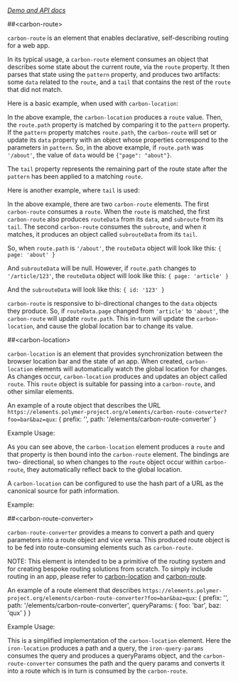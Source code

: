 
<!---

This README is automatically generated from the comments in these files:
carbon-location.html  carbon-route-converter.html  carbon-route.html

Edit those files, and our readme bot will duplicate them over here!
Edit this file, and the bot will squash your changes :)

The bot does some handling of markdown. Please file a bug if it does the wrong
thing! https://github.com/PolymerLabs/tedium/issues

-->

_[Demo and API docs](https://elements.polymer-project.org/elements/carbon-route)_


##&lt;carbon-route&gt;

`carbon-route` is an element that enables declarative, self-describing routing
for a web app.

In its typical usage, a `carbon-route` element consumes an object that describes
some state about the current route, via the `route` property. It then parses
that state using the `pattern` property, and produces two artifacts: some `data`
related to the `route`, and a `tail` that contains the rest of the `route` that
did not match.

Here is a basic example, when used with `carbon-location`:
    <carbon-location route="{{route}}"></carbon-location>
    <carbon-route
        route="{{route}}"
        pattern="/:page"
        data="{{data}}"
        tail="{{tail}}">
    </carbon-route>

In the above example, the `carbon-location` produces a `route` value. Then, the
`route.path` property is matched by comparing it to the `pattern` property. If
the `pattern` property matches `route.path`, the `carbon-route` will set or update
its `data` property with an object whose properties correspond to the parameters
in `pattern`. So, in the above example, if `route.path` was `'/about'`, the value
of `data` would be `{"page": "about"}`.

The `tail` property represents the remaining part of the route state after the
`pattern` has been applied to a matching `route`.

Here is another example, where `tail` is used:
    <carbon-location route="{{route}}"></carbon-location>
    <carbon-route
        route="{{route}}"
        pattern="/:page"
        data="{{routeData}}"
        tail="{{subroute}}">
    </carbon-route>
    <carbon-route
        route="{{subroute}}"
        pattern="/:id"
        data="{{subrouteData}}">
    </carbon-route>

In the above example, there are two `carbon-route` elements. The first
`carbon-route` consumes a `route`. When the `route` is matched, the first
`carbon-route` also produces `routeData` from its `data`, and `subroute` from
its `tail`. The second `carbon-route` consumes the `subroute`, and when it
matches, it produces an object called `subrouteData` from its `tail`.

So, when `route.path` is `'/about'`, the `routeData` object will look like
this: `{ page: 'about' }`

And `subrouteData` will be null. However, if `route.path` changes to
`'/article/123'`, the `routeData` object will look like this:
`{ page: 'article' }`

And the `subrouteData` will look like this: `{ id: '123' }`

`carbon-route` is responsive to bi-directional changes to the `data` objects
they produce. So, if `routeData.page` changed from `'article'` to `'about'`,
the `carbon-route` will update `route.path`. This in-turn will update the
`carbon-location`, and cause the global location bar to change its value.



##&lt;carbon-location&gt;

`carbon-location` is an element that provides synchronization between the
browser location bar and the state of an app. When created, `carbon-location`
elements will automatically watch the global location for changes. As changes
occur, `carbon-location` produces and updates an object called `route`. This
`route` object is suitable for passing into a `carbon-route`, and other similar
elements.

An example of a route object that describes the URL
`https://elements.polymer-project.org/elements/carbon-route-converter?foo=bar&baz=qux`:
    {
      prefix: '',
      path: '/elements/carbon-route-converter'
    }

Example Usage:
    <carbon-location route="{{route}}"></carbon-location>
    <carbon-route route="{{route}}" pattern="/:page" data="{{data}}"></carbon-route>

As you can see above, the `carbon-location` element produces a `route` and that
property is then bound into the `carbon-route` element. The bindings are two-
directional, so when changes to the `route` object occur within `carbon-route`,
they automatically reflect back to the global location.

A `carbon-location` can be configured to use the hash part of a URL as the
canonical source for path information.

Example:
    <carbon-location route="{{route}}" use-hash-as-path></carbon-location>



##&lt;carbon-route-converter&gt;

`carbon-route-converter` provides a means to convert a path and query
parameters into a route object and vice versa. This produced route object
is to be fed into route-consuming elements such as `carbon-route`.

NOTE: This element is intended to be a primitive of the routing system and for
creating bespoke routing solutions from scratch. To simply include routing in
an app, please refer to [carbon-location](https://github.com/PolymerElements/carbon-route/blob/master/carbon-location.html)
and [carbon-route](https://github.com/PolymerElements/carbon-route/blob/master/carbon-route.html).

An example of a route element that describes
`https://elements.polymer-project.org/elements/carbon-route-converter?foo=bar&baz=qux`:
    {
      prefix: '',
      path: '/elements/carbon-route-converter',
      queryParams: {
        foo: 'bar',
        baz: 'qux'
      }
    }

Example Usage:
    <iron-location path="{{path}}" query="{{query}}"></iron-location>
    <iron-query-params
        params-string="{{query}}"
        params-object="{{queryParams}}">
    </iron-query-params>
    <carbon-route-converter
        path="{{path}}"
        query-params="{{queryParams}}"
        route="{{route}}">
    </carbon-route-converter>
    <carbon-route route='{{route}}' pattern='/:page' data='{{data}}'>
    </carbon-route>

This is a simplified implementation of the `carbon-location` element. Here the
`iron-location` produces a path and a query, the `iron-query-params` consumes
the query and produces a queryParams object, and the `carbon-route-converter`
consumes the path and the query params and converts it into a route which is in
turn is consumed by the `carbon-route`.



